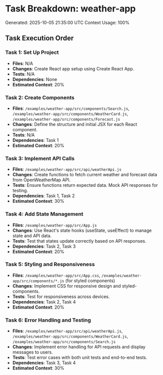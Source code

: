 # Task Breakdown: weather-app
Generated: 2025-10-05 21:35:00 UTC
Context Usage: 100%

## Task Execution Order

### Task 1: Set Up Project
- **Files**: N/A
- **Changes**: Create React app setup using Create React App.
- **Tests**: N/A
- **Dependencies**: None
- **Estimated Context**: 20%

### Task 2: Create Components
- **Files**: `/examples/weather-app/src/components/Search.js`, `/examples/weather-app/src/components/WeatherCard.js`, `/examples/weather-app/src/components/Forecast.js`
- **Changes**: Define the structure and initial JSX for each React component.
- **Tests**: N/A
- **Dependencies**: Task 1
- **Estimated Context**: 20%

### Task 3: Implement API Calls
- **Files**: `/examples/weather-app/src/api/weatherApi.js`
- **Changes**: Create functions to fetch current weather and forecast data from OpenWeatherMap API.
- **Tests**: Ensure functions return expected data. Mock API responses for testing.
- **Dependencies**: Task 1, Task 2
- **Estimated Context**: 30%

### Task 4: Add State Management
- **Files**: `/examples/weather-app/src/App.js`
- **Changes**: Use React's state hooks (useState, useEffect) to manage state and API data.
- **Tests**: Test that states update correctly based on API responses.
- **Dependencies**: Task 2, Task 3
- **Estimated Context**: 20%

### Task 5: Styling and Responsiveness
- **Files**: `/examples/weather-app/src/App.css`, `/examples/weather-app/src/components/*.js` (for styled components)
- **Changes**: Implement CSS for responsive design and styled-components.
- **Tests**: Test for responsiveness across devices.
- **Dependencies**: Task 2, Task 4
- **Estimated Context**: 20%

### Task 6: Error Handling and Testing
- **Files**: `/examples/weather-app/src/api/weatherApi.js`, `/examples/weather-app/src/components/WeatherCard.js`, `/examples/weather-app/src/components/Search.js`
- **Changes**: Implement error handling for API requests and display messages to users.
- **Tests**: Test error cases with both unit tests and end-to-end tests.
- **Dependencies**: Task 3, Task 4
- **Estimated Context**: 30%
```